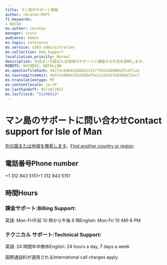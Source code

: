 ```yaml
---
title: マン島のサポート情報
author: cmcatee-MSFT
f1.keywords:
- NOCSH
ms.author: cmcatee
manager: scotv
audience: Admin
ms.topic: reference
ms.service: o365-administration
ms.collection: Adm_Support
localization_priority: Normal
description: お住まいの国または地域のサポートに連絡する方法を説明します。
ROBOTS: NOINDEX, NOFOLLOW
ms.openlocfilehash: 44272c6d0442b02b2155f7581d389002dfc6f1a3
ms.sourcegitcommit: de5fce90de22ba588e75e1a1d2e87e03b9e25ec7
ms.translationtype: MT
ms.contentlocale: ja-JP
ms.lasthandoff: 05/10/2021
ms.locfileid: "52298613"
---
```

# <a name="contact-support-for-isle-of-man"></a><span data-ttu-id="ece38-103">マン島のサポートに問い合わせ</span><span class="sxs-lookup"><span data-stu-id="ece38-103">Contact support for Isle of Man</span></span>

<span data-ttu-id="ece38-104">[別の国または地域を検索します](../../business-video/get-help-support.md)。</span><span class="sxs-lookup"><span data-stu-id="ece38-104">[Find another country or region](../../business-video/get-help-support.md).</span></span>

## <a name="phone-number"></a><span data-ttu-id="ece38-105">電話番号</span><span class="sxs-lookup"><span data-stu-id="ece38-105">Phone number</span></span>
<span data-ttu-id="ece38-106">+1 312 843 5151</span><span class="sxs-lookup"><span data-stu-id="ece38-106">+1 312 843 5151</span></span>

## <a name="hours"></a><span data-ttu-id="ece38-107">時間</span><span class="sxs-lookup"><span data-stu-id="ece38-107">Hours</span></span>
### <a name="billing-support"></a><span data-ttu-id="ece38-108">課金サポート:</span><span class="sxs-lookup"><span data-stu-id="ece38-108">Billing Support:</span></span>

<span data-ttu-id="ece38-109">英語: Mon-Fri午前 10 時から午後 6 時</span><span class="sxs-lookup"><span data-stu-id="ece38-109">English: Mon-Fri 10 AM-6 PM</span></span>

### <a name="technical-support"></a><span data-ttu-id="ece38-110">テクニカル サポート:</span><span class="sxs-lookup"><span data-stu-id="ece38-110">Technical Support:</span></span>

<span data-ttu-id="ece38-111">英語: 24 時間年中無休</span><span class="sxs-lookup"><span data-stu-id="ece38-111">English: 24 hours a day, 7 days a week</span></span>

<span data-ttu-id="ece38-112">国際通話料が適用される</span><span class="sxs-lookup"><span data-stu-id="ece38-112">International call charges apply</span></span>
